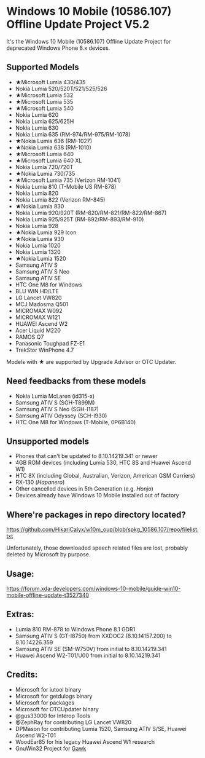 # Windows 10 Mobile (10586.107) Offline Update Project V5.2

It's the Windows 10 Mobile (10586.107) Offline Update Project for deprecated Windows Phone 8.x devices.

## Supported Models

- ★Microsoft Lumia 430/435
- Nokia Lumia 520/520T/521/525/526
- ★Microsoft Lumia 532
- ★Microsoft Lumia 535
- ★Microsoft Lumia 540
- Nokia Lumia 620
- Nokia Lumia 625/625H
- Nokia Lumia 630
- Nokia Lumia 635 (RM-974/RM-975/RM-1078)
- ★Nokia Lumia 636 (RM-1027)
- ★Nokia Lumia 638 (RM-1010)
- ★Microsoft Lumia 640
- ★Microsoft Lumia 640 XL
- Nokia Lumia 720/720T
- ★Nokia Lumia 730/735
- ★Microsoft Lumia 735 (Verizon RM-1041)
- Nokia Lumia 810 (T-Mobile US RM-878)
- Nokia Lumia 820
- Nokia Lumia 822 (Verizon RM-845)
- ★Nokia Lumia 830
- Nokia Lumia 920/920T (RM-820/RM-821/RM-822/RM-867)
- Nokia Lumia 925/925T (RM-892/RM-893/RM-910)
- Nokia Lumia 928
- ★Nokia Lumia 929 Icon
- ★Nokia Lumia 930
- Nokia Lumia 1020
- Nokia Lumia 1320
- ★Nokia Lumia 1520
- Samsung ATIV S
- Samsung ATIV S Neo
- Samsung ATIV SE
- HTC One M8 for Windows
- BLU WIN HD/LTE
- LG Lancet VW820
- MCJ Madosma Q501
- MICROMAX W092
- MICROMAX W121
- HUAWEI Ascend W2
- Acer Liquid M220
- RAMOS Q7
- Panasonic Toughpad FZ-E1
- TrekStor WinPhone 4.7

Models with ★ are supported by Upgrade Advisor or OTC Updater.

## Need feedbacks from these models

- Nokia Lumia McLaren (id315-x)
- Samsung ATIV S (SGH-T899M)
- Samsung ATIV S Neo (SGH-I187)
- Samsung ATIV Odyssey (SCH-I930)
- HTC One M8 for Windows (T-Mobile, 0P6B140)

## Unsupported models

- Phones that can't be updated to 8.10.14219.341 or newer
- 4GB ROM devices (including Lumia 530, HTC 8S and Huawei Ascend W1)
- HTC 8X (including Global, Australian, Verizon, American GSM Carriers)
- RX-130 (*Hapanero*)
- Other cancelled devices in 5th Generation (e.g. *Honjo*)
- Devices already have Windows 10 Mobile installed out of factory

## Where're packages in repo directory located?

https://github.com/HikariCalyx/w10m_oup/blob/spkg_10586.107/repo/filelist.txt

Unfortunately, those downloaded speech related files are lost, probably deleted by Microsoft by purpose.

## Usage:

https://forum.xda-developers.com/windows-10-mobile/guide-win10-mobile-offline-update-t3527340

## Extras:

- Lumia 810 RM-878 to Windows Phone 8.1 GDR1
- Samsung ATIV S (GT-I8750) from XXDOC2 (8.10.14157.200) to 8.10.14226.359
- Samsung ATIV SE (SM-W750V) from initial to 8.10.14219.341
- Huawei Ascend W2-T01/U00 from initial to 8.10.14219.341

## Credits:

- Microsoft for iutool binary
- Microsoft for getdulogs binary
- Microsoft for packages
- Microsoft for OTCUpdater binary
- @gus33000 for Interop Tools
- @ZephRay for contributing LG Lancet VW820
- DPMason for contributing Lumia 1520, Samsung ATIV S/SE, Huawei Ascend W2-T01
- WoodEar85 for his legacy Huawei Ascend W1 research
- GnuWin32 Project for [Gawk](http://gnuwin32.sourceforge.net/packages/gawk.htm)
